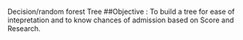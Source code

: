 Decision/random forest Tree
##Objective : To build a tree for ease of intepretation and to know chances of admission based on Score and Research.
